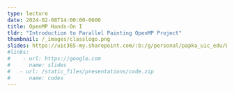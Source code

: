 ```yaml
---
type: lecture
date: 2024-02-08T14:00:00-0600
title: OpenMP Hands-On I
tldr: "Introduction to Parallel Painting OpenMP Project"
thumbnail: /_images/classlogo.png
slides: https://uic365-my.sharepoint.com/:b:/g/personal/papka_uic_edu/ESZ9SYL_BhlEnLOcXLY7EWwBS-k_hETfSIsAMOjYJ4Zlgg?e=YRUdeE
#links: 
#    - url: https://google.com
#      name: slides
#   - url: /static_files/presentations/code.zip
#      name: codes
---
```

